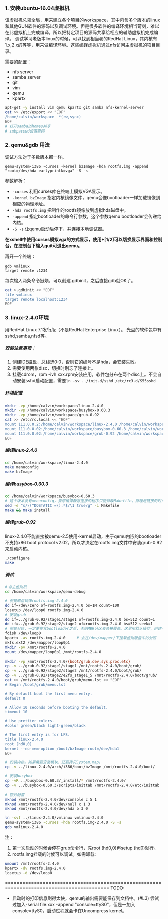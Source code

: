 ### 1. 安装ubuntu-16.04虚拟机
该虚拟机总领全局，用来建立各个项目的workspace，其中包含多个版本的linux和其他GUN软件的源码以及调试环境。但是很多软件的编译环境相当苛刻，难以在此虚拟机上完成编译，所以把特定项目的源码共享给相应的辅助虚拟机完成编译。
调试学习老版本linux的时候，可以找到相当老的RedHat Linux，其内核有1.x,2.x的等等，用来做编译环境。这些编译虚拟机通过nfs访问主虚拟机的项目目录。

需要的配置：
- nfs server
- samba server
- git
- vim
- qemu
- kpartx

```sh
apt-get -y install vim qemu kpartx git samba nfs-kernel-server
cat >> /etc/export << "EOF"
/home/calvin/workspace	*(rw,sync)
EOF
# 打开samba的homes共享
# smbpasswd设置密码

```

### 2. qemu&gdb 用法
调试方法对于多数版本都一样。
```
qemu-system-i386 -curses -kernel bzImage -hda rootfs.img -append "root=/dev/hda earlyprintk=vga" -S -s
```
参数解析：
- `-curses` 利用curses库在终端上模拟VGA显示。
- `-kernel bzImage` 指定内核镜像文件，qemu会像bootloader一样加载镜像到相应的物理地址。
- `-hda rootfs.img` 把制作的rootfs镜像放到虚拟hda磁盘中。
- `-append` 指定bootloader的命令行参数，这个参数qemu bootloader会传递给内核。
- `-S -s` 让qemu启动后停下，并连接本地调试器。

**在xshell中使用curses模拟vga的方式显示，使用<esc>+[1/2]可以切换显示界面和控制台，在控制台下输入quit可退出qemu。**

再开一个终端：
```
gdb vmlinux
target remote :1234
```

每次输入两条命令挺烦，可以创建.gdbinit，之后直接gdb就OK了。
```sh
cat >.gdbinit << "EOF"
file vmlinux
target remote localhost:1234
EOF
```

### 3. linux-2.4.0环境
用RedHat Linux 7.1发行版（不是RedHat Enterprise Linux）。
光盘的软件包中有sshd,samba,nfsd等。
##### 安装注意事项：
1. 创建IDE磁盘，总线选0:0，否则它的编号不是hda，会安装失败。
2. 需要使用两张disc，切换时别忘了连接上。
3. 挂载cdrom，rpm -ivh xxx.rpm安装应用，软件包分布在两个disc上。不会自动安装sshd启动配置，需要`ln -sv ../init.d/sshd /etc/rc3.d/S55sshd`

##### 环境配置
```sh
mkdir -vp /home/calvin/workspace/linux-2.4.0
mkdir -vp /home/calvin/workspace/busybox-0.60.3
mkdir -vp /home/calvin/workspace/grub-0.92
cat >> /etc/rc.local << "EOF"
mount 111.0.0.2:/home/calvin/workspace/linux-2.4.0 /home/calvin/workspace/linux-2.4.0
mount 111.0.0.02:/home/calvin/workspace/busybox-0.60.3 /home/calvin/workspace/busybox-0.60.3
mount 111.0.0.02:/home/calvin/workspace/grub-0.92 /home/calvin/workspace/grub-0.92
EOF
```

##### 编译linux-2.4.0
```sh
cd /home/calvin/workspace/linux-2.4.0
make menuconfig
make bzImage
```
##### 编译busybox-0.60.3
```sh
cd /home/calvin/workspace/busybox-0.60.3
# 这个版本没有menuconfig，要想编译静态连接的程序只能修改Makefile。原理是链接的时候使用--static选项。
sed -e "s/\(^DOSTATIC =\).*$/\1 true/g" -i Makefile
make && make install
```

##### 编译grub-0.92
linux-2.4.0不能直接被qemu-2.5使用-kernel启动，由于qemu内嵌的bootloader不支持x86 boot protocol v2.02，所以才决定在rootfs.img文件中安装grub-0.92来启动内核。
```sh
./configure
make
```

##### 调试
```sh
# @主虚拟机
cd /home/calvin/workspace/qemu-debug

# 创建磁盘镜像rootfs.img-2.4.0
dd if=/dev/zero of=rootfs.img-2.4.0 bs=1M count=100
losetup /dev/loop0 rootfs.img-2.4.0
# 安装grub
dd if=../grub-0.92/stage1/stage1 of=rootfs.img-2.4.0 bs=512 count=1
dd if=../grub-0.92/stage2/stage2 of=rootfs.img-2.4.0 bs=512 seek=1
# 创建分区，一定要在写bootloader之后，否则MBR分区表会被覆盖。这里用默认操作，创建一个从2048扇区(1MB)开始的分区。
fdisk /dev/loop0
kpartx -av rootfs.img-2.4.0		# 会在/dev/mapper/下挂载虚拟硬盘中的分区
mkfs.ext2 /dev/mapper/loop0p1
mkdir -pv /mnt/rootfs-2.4.0
mount /dev/mapper/loop0p1 /mnt/rootfs-2.4.0

mkdir -vp /mnt/rootfs-2.4.0/{boot/grub,dev,sys,proc,etc}
cp -v ../grub-0.92/stage1/stage1 /mnt/rootfs-2.4.0/boot/grub/
cp -v ../grub-0.92/stage2/stage2 /mnt/rootfs-2.4.0/boot/grub/
cp -v ../grub-0.92/stage2/e2fs_stage1_5 /mnt/rootfs-2.4.0/boot/grub/
cat >> /mnt/rootfs-2.4.0/boot/grub/menu.lst << "EOF"
# Begin /boot/grub/menu.lst

# By default boot the first menu entry.
default 0

# Allow 10 seconds before booting the default.
timeout 10

# Use prettier colors.
#color green/black light-green/black

# The first entry is for LFS.
title linux-2.4.0
root (hd0,0)
kernel --no-mem-option /boot/bzImage root=/dev/hda1
EOF

# 安装内核。如果需要安装模块，还要拷贝System.map。
cp -v ../linux-2.4.0/arch/i386/boot/bzImage /mnt/rootfs-2.4.0/boot/

# 安装busybox
cp -vR ../busybox-0.60.3/_install/* /mnt/rootfs-2.4.0/
cp -v ../busybox-0.60.3/scripts/inittab /mnt/rootfs-2.4.0/etc/inittab

# 额外配置
mknod /mnt/rootfs-2.4.0/dev/console c 5 1
mknod /mnt/rootfs-2.4.0/dev/null c 1 3
mknod /mnt/rootfs-2.4.0/dev/hda b 3 0

```

```sh
ln -svf ../linux-2.4.0/vmlinux vmlinux-2.4.0
qemu-system-i386 -curses -hda rootfs.img-2.4.0 -S -s
gdb vmlinux-2.4.0
```
注：
1. 第一次启动的时候会停在grub命令行，先root (hd0,0)再setup (hd0)就行。
2. rootfs.img挂载的时候可以调试。如需卸载:
```sh
umount /mnt/rootfs-2.4.0
kpartx -dv rootfs.img-2.4.0
losetup -d /dev/loop0
```

==========================================================================================
TODO:
- 启动时的打印信息刷得太快，qemu的输出需要能保存到文档中。(#L3)
尝试过加入-serial file:xxx -append "console=ttyS0"，但是一加入console=ttyS0，启动过程就会卡在Uncompress kernel。
